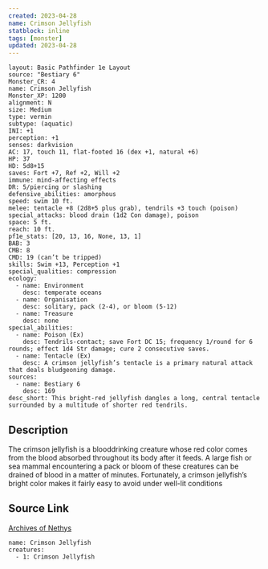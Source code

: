 ```yaml
---
created: 2023-04-28
name: Crimson Jellyfish
statblock: inline
tags: [monster]
updated: 2023-04-28
---
```

```statblock
layout: Basic Pathfinder 1e Layout
source: "Bestiary 6"
Monster_CR: 4
name: Crimson Jellyfish
Monster_XP: 1200
alignment: N
size: Medium
type: vermin
subtype: (aquatic)
INI: +1
perception: +1
senses: darkvision
AC: 17, touch 11, flat-footed 16 (dex +1, natural +6)
HP: 37
HD: 5d8+15
saves: Fort +7, Ref +2, Will +2
immune: mind-affecting effects
DR: 5/piercing or slashing
defensive_abilities: amorphous
speed: swim 10 ft.
melee: tentacle +8 (2d8+5 plus grab), tendrils +3 touch (poison)
special_attacks: blood drain (1d2 Con damage), poison
space: 5 ft.
reach: 10 ft.
pf1e_stats: [20, 13, 16, None, 13, 1]
BAB: 3
CMB: 8
CMD: 19 (can’t be tripped)
skills: Swim +13, Perception +1
special_qualities: compression
ecology:
  - name: Environment
    desc: temperate oceans
  - name: Organisation
    desc: solitary, pack (2-4), or bloom (5-12)
  - name: Treasure
    desc: none
special_abilities:
  - name: Poison (Ex)
    desc: Tendrils-contact; save Fort DC 15; frequency 1/round for 6 rounds; effect 1d4 Str damage; cure 2 consecutive saves.
  - name: Tentacle (Ex)
    desc: A crimson jellyfish’s tentacle is a primary natural attack that deals bludgeoning damage.
sources:
  - name: Bestiary 6
    desc: 169
desc_short: This bright-red jellyfish dangles a long, central tentacle surrounded by a multitude of shorter red tendrils.
```
## Description
The crimson jellyfish is a blooddrinking creature whose red color comes from the blood absorbed throughout its body after it feeds. A large fish or sea mammal encountering a pack or bloom of these creatures can be drained of blood in a matter of minutes. Fortunately, a crimson jellyfish’s bright color makes it fairly easy to avoid under well-lit conditions
## Source Link
[Archives of Nethys](https://aonprd.com/MonsterDisplay.aspx?ItemName=Crimson%20Jellyfish)
```encounter-table
name: Crimson Jellyfish
creatures:
  - 1: Crimson Jellyfish
```
